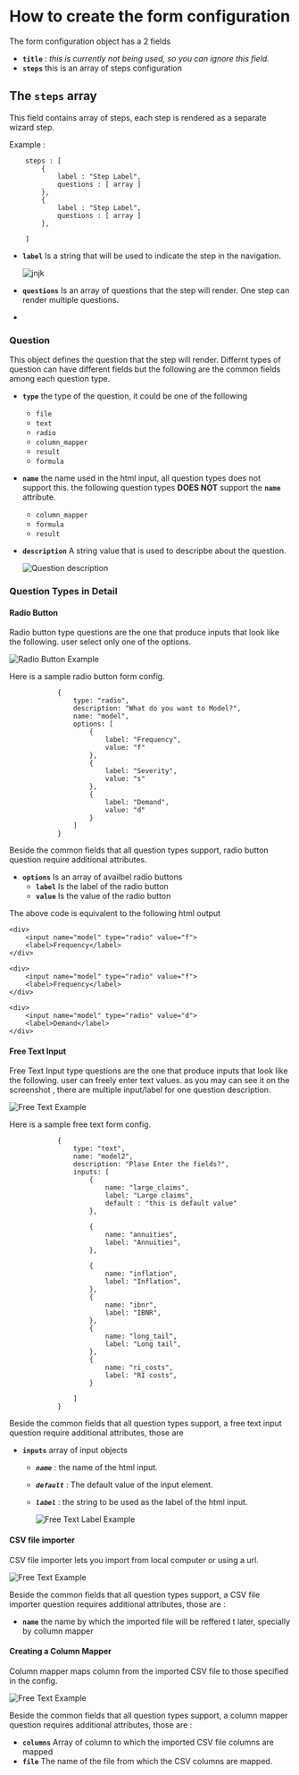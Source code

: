 
# How to create the form configuration

The form configuration object has a 2 fields
- **`title`** : *this is currently not being used, so you can ignore this field.*
- **`steps`** this is an array of steps configuration
  

 ## The `steps` array

 This field contains array of steps, each step is rendered as a separate wizard step.

 Example :
 
        
        steps : [
            {
                label : "Step Label",
                questions : [ array ]
            },
            {
                label : "Step Label",
                questions : [ array ]
            },
            
        ]

  - **`label`**  Is a string that will be used to indicate the step in the navigation.
    
    ![jnjk](assets/left-nav-1.png)

  - **`questions`**  Is an array of questions that the step will render. One step can render multiple questions.
  - 

### Question 

This object defines the question that the step will render. Differnt types of question can have different fields  but the following are the common fields among each question type. 
  - **`type`** the type of the question, it could be one of the following
    - `file`
    - `text`
    - `radio` 
    - `column_mapper`
    - `result`
    - `formula`
  
  - **`name`**  the name used in the html input, all question types does not support this. the following question types **DOES NOT** support the **`name`** attribute.
    - `column_mapper`
    - `formula`
    - `result`
  - **`description`** A string value that is used to descripbe about the question.
  
    ![Question description](assets/question-description-1.png)

        
  

### Question Types in Detail




#### Radio Button
Radio button type questions are the one that produce inputs that look like the following. user select only one of the options. 

![Radio Button Example](assets/radio-1.png)


Here is a sample radio button form config.

                {
                    type: "radio",
                    description: "What do you want to Model?",
                    name: "model",
                    options: [
                        {
                            label: "Frequency",
                            value: "f"
                        },
                        {
                            label: "Severity",
                            value: "s"
                        },
                        {
                            label: "Demand",
                            value: "d"
                        }
                    ]
                }

Beside the common fields that all question types support, radio button question require additional attributes.

- **`options`** Is an array of availbel radio buttons
  - **`label`** Is the label of the radio button
  - **`value`** Is the value of the radio button

The above code is equivalent to the following html output

<div>

    <div>
        <input name="model" type="radio" value="f">
        <label>Frequency</label>
    </div>

    <div>
        <input name="model" type="radio" value="f">
        <label>Frequency</label>
    </div>

    <div>
        <input name="model" type="radio" value="d">
        <label>Demand</label>
    </div>

</div>




#### Free Text Input
Free Text Input type questions are the one that produce inputs that look like the following. user can freely enter text values. as you may can see it on the screenshot  , there are multiple input/label for one question description.

![Free Text Example](assets/free-text-1.png)

Here is a sample free text form config.

                {
                    type: "text",
                    name: "model2",
                    description: "Plase Enter the fields?",
                    inputs: [
                        {
                            name: "large_claims",
                            label: "Large claims",
                            default : "this is default value"
                        },

                        {
                            name: "annuities",
                            label: "Annuities",
                        },

                        {
                            name: "inflation",
                            label: "Inflation",
                        },
                        {
                            name: "ibnr",
                            label: "IBNR",
                        },
                        {
                            name: "long_tail",
                            label: "Long tail",
                        },
                        {
                            name: "ri_costs",
                            label: "RI costs",
                        }

                    ]
                }


Beside the common fields that all question types support, a free text input question  require additional attributes, those are

- **`inputs`** array of input objects
  - ***`name`***  : the name of the html input.
  - ***`default`***  : The default value of the input element.
  - ***`label`***  : the string  to be used as the label of the  html input.

    ![Free Text Label Example](assets/free-text-label.png)


#### CSV file importer

CSV file importer lets you import from local computer or using a url. 

![Free Text Example](assets/csv-importer.png)

Beside the common fields that all question types support, a CSV file importer  question  requires additional attributes, those are : 

-  **`name`** the name by which the imported file will be reffered t later, specially by collumn mapper



#### Creating a Column Mapper


Column mapper maps column from the imported CSV file  to those specified in the config.

![Free Text Example](assets/column-mapper.png)

Beside the common fields that all question types support, a column mapper question  requires additional attributes, those are : 

-  **`columns`** Array of column to which the imported CSV file columns are mapped
-  **`file`** The name of the file from which the CSV columns are mapped.
  

